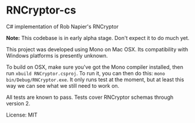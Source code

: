 RNCryptor-cs
============

C# implementation of Rob Napier's RNCryptor

**Note:** This codebase is in early alpha stage. Don't expect it to do much yet.

This project was developed using Mono on Mac OSX. Its compatibility with Windows
platforms is presently unknown.

To build on OSX, make sure you've got the Mono compiler installed, then run
`xbuild RNCryptor.csproj`.  To run it, you can then do this: `mono bin/Debug/RNCryptor.exe`.
It only runs test at the moment, but at least this way we can see what we still need to work on.

All tests are known to pass.  Tests cover RNCryptor schemas through version 2.

License: MIT

